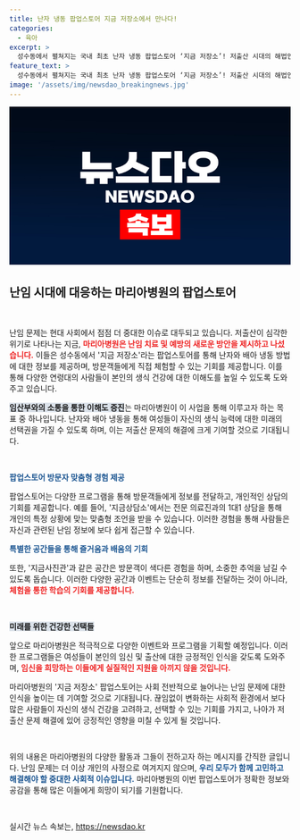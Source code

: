 ```yaml
---
title: 난자 냉동 팝업스토어 지금 저장소에서 만나다!
categories:
  - 육아
excerpt: >
  성수동에서 펼쳐지는 국내 최초 난자 냉동 팝업스토어 ‘지금 저장소’! 저출산 시대의 해법인 난자와 배아 냉동에 대한 이해를 높이고, 여성건강 상담까지 제공하며 새로운 출산 인식을 형성합니다. 8월 25일까지 열리는 이 특별한 공간에 당신의 미래를 저장해보세요!
feature_text: >
  성수동에서 펼쳐지는 국내 최초 난자 냉동 팝업스토어 ‘지금 저장소’! 저출산 시대의 해법인 난자와 배아 냉동에 대한 이해를 높이고, 여성건강 상담까지 제공하며 새로운 출산 인식을 형성합니다. 8월 25일까지 열리는 이 특별한 공간에 당신의 미래를 저장해보세요!
image: '/assets/img/newsdao_breakingnews.jpg'
---
```


<p><img src="/assets/img/newsdao_breakingnews.jpg" alt="ontimetimes 속보" /></p>

<h2 data-ke-size="size26">난임 시대에 대응하는 마리아병원의 팝업스토어</h2>

<p data-ke-size="size16">&nbsp;</p>

<p>난임 문제는 현대 사회에서 점점 더 중대한 이슈로 대두되고 있습니다. 저출산이 심각한 위기로 나타나는 지금, <b><span style="color: #ee2323;">마리아병원은 난임 치료 및 예방의 새로운 방안을 제시하고 나섰습니다.</span></b> 이들은 성수동에서 '지금 저장소'라는 팝업스토어를 통해 난자와 배아 냉동 방법에 대한 정보를 제공하며, 방문객들에게 직접 체험할 수 있는 기회를 제공합니다. 이를 통해 다양한 연령대의 사람들이 본인의 생식 건강에 대한 이해도를 높일 수 있도록 도와주고 있습니다.</p>

<p><b><span style="background-color: #21538527;">임산부와의 소통을 통한 이해도 증진</span></b>는 마리아병원이 이 사업을 통해 이루고자 하는 목표 중 하나입니다. 난자와 배아 냉동을 통해 여성들이 자신의 생식 능력에 대한 미래의 선택권을 가질 수 있도록 하며, 이는 저출산 문제의 해결에 크게 기여할 것으로 기대됩니다.</p>

<p data-ke-size="size16">&nbsp;</p>

<p><b><span style="color: #1a5490;">팝업스토어 방문자 맞춤형 경험 제공</span></b></p>

<p>팝업스토어는 다양한 프로그램을 통해 방문객들에게 정보를 전달하고, 개인적인 상담의 기회를 제공합니다. 예를 들어, '지금상담소'에서는 전문 의료진과의 1대1 상담을 통해 개인의 특정 상황에 맞는 맞춤형 조언을 받을 수 있습니다. 이러한 경험을 통해 사람들은 자신과 관련된 난임 정보에 보다 쉽게 접근할 수 있습니다.</p>

<p><b><span style="color: #1a5490;">특별한 공간들을 통해 즐거움과 배움의 기회</span></b></p>

<p>또한, '지금사진관'과 같은 공간은 방문객이 색다른 경험을 하며, 소중한 추억을 남길 수 있도록 돕습니다. 이러한 다양한 공간과 이벤트는 단순히 정보를 전달하는 것이 아니라, <b><span style="color: #ee2323;">체험을 통한 학습의 기회를 제공합니다.</span></b> </p>

<p data-ke-size="size16">&nbsp;</p>

<p><b><span style="background-color: #21538527;">미래를 위한 건강한 선택들</span></b></p>

<p>앞으로 마리아병원은 적극적으로 다양한 이벤트와 프로그램을 기획할 예정입니다. 이러한 프로그램들은 여성들이 본인의 임신 및 출산에 대한 긍정적인 인식을 갖도록 도와주며, <b><span style="color: #ee2323;">임신을 희망하는 이들에게 실질적인 지원을 아끼지 않을 것입니다.</span></b></p>

<p>마리아병원의 '지금 저장소' 팝업스토어는 사회 전반적으로 늘어나는 난임 문제에 대한 인식을 높이는 데 기여할 것으로 기대됩니다. 끊임없이 변화하는 사회적 환경에서 보다 많은 사람들이 자신의 생식 건강을 고려하고, 선택할 수 있는 기회를 가지고, 나아가 저출산 문제 해결에 있어 긍정적인 영향을 미칠 수 있게 될 것입니다.</p>

<p data-ke-size="size16">&nbsp;</p>

<p>위의 내용은 마리아병원의 다양한 활동과 그들이 전하고자 하는 메시지를 간직한 글입니다. 난임 문제는 더 이상 개인의 사정으로 여겨지지 않으며, <b><span style="color: #1a5490;">우리 모두가 함께 고민하고 해결해야 할 중대한 사회적 이슈입니다.</span></b> 마리아병원의 이번 팝업스토어가 정확한 정보와 공감을 통해 많은 이들에게 희망이 되기를 기원합니다.</p>

<p data-ke-size="size16">&nbsp;</p>
실시간 뉴스 속보는, <a href="https://newsdao.kr" rel="dofollow">https://newsdao.kr</a>


